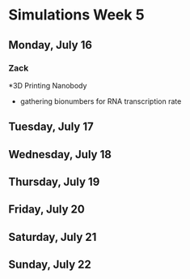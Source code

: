 # Simulations Week 5

## Monday, July 16
### Zack
*3D Printing Nanobody
* gathering bionumbers for RNA transcription rate
## Tuesday, July 17

## Wednesday, July 18

## Thursday, July 19

## Friday, July 20

## Saturday, July 21

## Sunday, July 22

